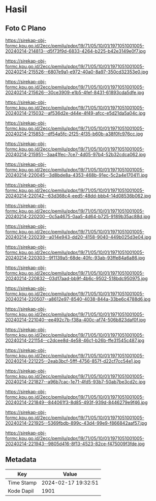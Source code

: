 # Hasil

## Foto C Plano

https://sirekap-obj-formc.kpu.go.id/2ecc/pemilu/pdpr/19/71/05/10/01/1971051001005-20240214-214813--d5f73f9d-6833-4264-b225-b42e3149e0f7.jpg

https://sirekap-obj-formc.kpu.go.id/2ecc/pemilu/pdpr/19/71/05/10/01/1971051001005-20240214-215526--6807e9a1-e972-40a0-8a97-350cd32353e0.jpg

https://sirekap-obj-formc.kpu.go.id/2ecc/pemilu/pdpr/19/71/05/10/01/1971051001005-20240214-215626--30ce3909-e1b5-4fef-8431-61893cda5dfe.jpg

https://sirekap-obj-formc.kpu.go.id/2ecc/pemilu/pdpr/19/71/05/10/01/1971051001005-20240214-215032--af536d2e-d44e-4f49-afcc-e5d21da5a04c.jpg

https://sirekap-obj-formc.kpu.go.id/2ecc/pemilu/pdpr/19/71/05/10/01/1971051001005-20240214-215853--df54a5fc-2f25-4f35-b60b-a38f0fc976cc.jpg

https://sirekap-obj-formc.kpu.go.id/2ecc/pemilu/pdpr/19/71/05/10/01/1971051001005-20240214-215951--3aa41fec-7ce7-4d05-97b4-52b32cdca062.jpg

https://sirekap-obj-formc.kpu.go.id/2ecc/pemilu/pdpr/19/71/05/10/01/1971051001005-20240214-220045--3d8bde8a-4353-468b-91ec-5c2a4e170411.jpg

https://sirekap-obj-formc.kpu.go.id/2ecc/pemilu/pdpr/19/71/05/10/01/1971051001005-20240214-220142--63d368c4-eed5-48dd-bbb4-14d08536b062.jpg

https://sirekap-obj-formc.kpu.go.id/2ecc/pemilu/pdpr/19/71/05/10/01/1971051001005-20240214-220200--0c5a4675-0aa5-4d64-b725-9189b35ac88d.jpg

https://sirekap-obj-formc.kpu.go.id/2ecc/pemilu/pdpr/19/71/05/10/01/1971051001005-20240214-220239--a014e943-dd20-4158-9040-449b025d3e04.jpg

https://sirekap-obj-formc.kpu.go.id/2ecc/pemilu/pdpr/19/71/05/10/01/1971051001005-20240214-220303--9f1139a5-68de-40fc-93ab-93ffe84a6a86.jpg

https://sirekap-obj-formc.kpu.go.id/2ecc/pemilu/pdpr/19/71/05/10/01/1971051001005-20240214-220832--03d17aad-bb9f-4b6c-9502-518bdc950975.jpg

https://sirekap-obj-formc.kpu.go.id/2ecc/pemilu/pdpr/19/71/05/10/01/1971051001005-20240214-220507--a8612e97-8540-4038-844a-33be6c4788d6.jpg

https://sirekap-obj-formc.kpu.go.id/2ecc/pemilu/pdpr/19/71/05/10/01/1971051001005-20240214-221040--ee492c7b-f38a-400c-af74-506b823daf0f.jpg

https://sirekap-obj-formc.kpu.go.id/2ecc/pemilu/pdpr/19/71/05/10/01/1971051001005-20240214-221154--c2dcee8d-4e58-46c1-b26b-ffe31545c487.jpg

https://sirekap-obj-formc.kpu.go.id/2ecc/pemilu/pdpr/19/71/05/10/01/1971051001005-20240214-221225--2eab3bcf-5fff-4756-857f-d22cf7cc54e1.jpg

https://sirekap-obj-formc.kpu.go.id/2ecc/pemilu/pdpr/19/71/05/10/01/1971051001005-20240214-221827--a96b7cac-1e71-4fd5-93b7-50ab7be3cd2c.jpg

https://sirekap-obj-formc.kpu.go.id/2ecc/pemilu/pdpr/19/71/05/10/01/1971051001005-20240214-221849--844061f3-8d85-493f-939d-8446279e9f46.jpg

https://sirekap-obj-formc.kpu.go.id/2ecc/pemilu/pdpr/19/71/05/10/01/1971051001005-20240214-221925--5369fbdb-899c-43d4-99e9-f866842aaf57.jpg

https://sirekap-obj-formc.kpu.go.id/2ecc/pemilu/pdpr/19/71/05/10/01/1971051001005-20240214-221943--9805d416-8f13-4523-82ce-f475009f3fde.jpg


## Metadata

| Key        | Value               |
| ---------- | ------------------- |
| Time Stamp | 2024-02-17 19:32:51 |
| Kode Dapil | 1901                |



